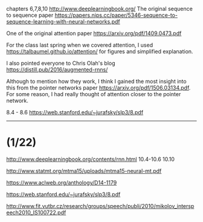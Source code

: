 chapters 6,7,8,10 http://www.deeplearningbook.org/
The original sequence to sequence paper https://papers.nips.cc/paper/5346-sequence-to-sequence-learning-with-neural-networks.pdf

One of the original attention paper https://arxiv.org/pdf/1409.0473.pdf

For the class last spring when we covered attention, I used https://talbaumel.github.io/attention/ for figures and simplified explanation.

I also pointed everyone to Chris Olah's blog https://distill.pub/2016/augmented-rnns/

Although to mention how they work, I think I gained the most insight into this from the pointer networks paper https://arxiv.org/pdf/1506.03134.pdf. For some reason, I had really thought of attention closer to the pointer network. 


8.4 - 8.6 https://web.stanford.edu/~jurafsky/slp3/8.pdf 

---
# (1/22)

http://www.deeplearningbook.org/contents/rnn.html 10.4-10.6 10.10

http://www.statmt.org/mtma15/uploads/mtma15-neural-mt.pdf

https://www.aclweb.org/anthology/D14-1179

https://web.stanford.edu/~jurafsky/slp3/8.pdf

http://www.fit.vutbr.cz/research/groups/speech/publi/2010/mikolov_interspeech2010_IS100722.pdf
